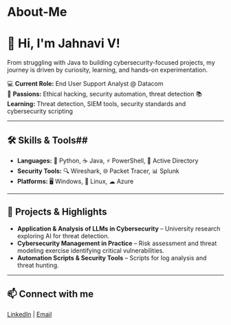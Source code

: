 # About-Me
# 👋 Hi, I'm Jahnavi V!
From struggling with Java to building cybersecurity-focused projects, my journey is driven by curiosity, learning, and hands-on experimentation.

💻 **Current Role:** End User Support Analyst @ Datacom  
🔐 **Passions:** Ethical hacking, security automation, threat detection
📚 **Learning:** Threat detection, SIEM tools, security standards and cybersecurity scripting  

---

## 🛠️ Skills & Tools##
- **Languages:** 🐍 Python, ☕ Java, ⚡ PowerShell, 📂 Active Directory  
- **Security Tools:** 🔍 Wireshark, 🌐 Packet Tracer, 📊 Splunk  
- **Platforms:** 🖥 Windows, 🐧 Linux, ☁ Azure


---

## 🚀 Projects & Highlights
- **Application & Analysis of LLMs in Cybersecurity** – University research exploring AI for threat detection.  
- **Cybersecurity Management in Practice** – Risk assessment and threat modeling exercise identifying critical vulnerabilities.  
- **Automation Scripts & Security Tools** – Scripts for log analysis and threat hunting.

---

## 📫 Connect with me
[LinkedIn](https://linkedin.com/in/jahnavi-velagaleti) | [Email](mailto:jahnavivelagaleti@gmail.com)
